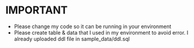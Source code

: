 # IMPORTANT
* Please change my code so it can be running in your environment
* Please create table & data that I used in my environment to avoid error. I already uploaded ddl file in sample_data/ddl.sql